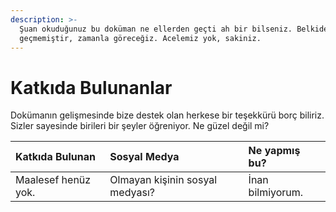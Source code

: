 ```yaml
---
description: >-
  Şuan okuduğunuz bu doküman ne ellerden geçti ah bir bilseniz. Belkide henüz
  geçmemiştir, zamanla göreceğiz. Acelemiz yok, sakiniz.
---
```


# Katkıda Bulunanlar

Dokümanın gelişmesinde bize destek olan herkese bir teşekkürü borç biliriz. Sizler sayesinde birileri bir şeyler öğreniyor. Ne güzel değil mi?

| Katkıda Bulunan | Sosyal Medya | Ne yapmış bu? |
| :--- | :--- | :--- |
| Maalesef henüz yok. | Olmayan kişinin sosyal medyası? | İnan bilmiyorum. |



